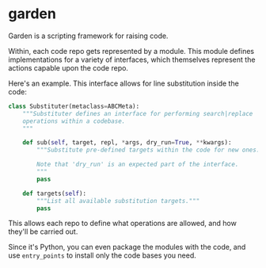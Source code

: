 garden
=======
Garden is a scripting framework for raising code.

Within, each code repo gets represented by a module. This module defines
implementations for a variety of interfaces, which themselves represent the
actions capable upon the code repo.

Here's an example. This interface allows for line substitution inside the code:
```python
class Substituter(metaclass=ABCMeta):
    """Substituter defines an interface for performing search|replace
    operations within a codebase.
    """

    def sub(self, target, repl, *args, dry_run=True, **kwargs):
        """Substitute pre-defined targets within the code for new ones.

        Note that 'dry_run' is an expected part of the interface.
        """
        pass

    def targets(self):
        """List all available substitution targets."""
        pass
```

This allows each repo to define what operations are allowed, and how they'll be
carried out.

Since it's Python, you can even package the modules with the code, and use
`entry_points` to install only the code bases you need.
